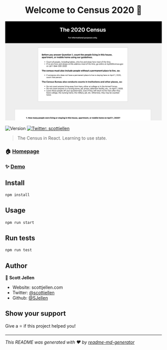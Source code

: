 <h1 align="center">Welcome to Census 2020 👋</h1>


![screenshot](https://github.com/SJellen/Census2020/blob/master/public/ScreenShot.png)
<p>
  <img alt="Version" src="https://img.shields.io/badge/version-The Census in React. Learning to use state.-blue.svg?cacheSeconds=2592000" />
  <a href="https://twitter.com/scottjellen" target="_blank">
    <img alt="Twitter: scottjellen" src="https://img.shields.io/twitter/follow/scottjellen.svg?style=social" />
  </a>
</p>

> The Census in React. Learning to use state.

### 🏠 [Homepage](https://census2020.now.sh)

### ✨ [Demo](https://census2020.now.sh)

## Install

```sh
npm install
```

## Usage

```sh
npm run start
```

## Run tests

```sh
npm run test
```

## Author

👤 **Scott Jellen**

* Website: scottjellen.com
* Twitter: [@scottjellen](https://twitter.com/scottjellen)
* Github: [@SJellen](https://github.com/SJellen)

## Show your support

Give a ⭐️ if this project helped you!

***
_This README was generated with ❤️ by [readme-md-generator](https://github.com/kefranabg/readme-md-generator)_